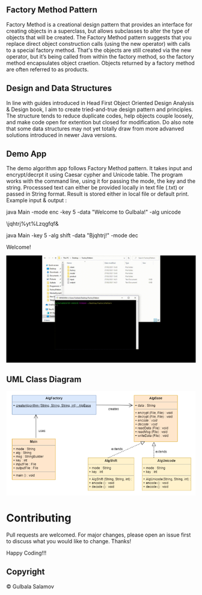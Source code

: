 ## Factory Method Pattern
Factory Method is a creational design pattern that provides an interface for creating objects in a superclass, but allows subclasses to alter the type of objects that will be created. The Factory Method pattern suggests that you replace direct object construction calls (using the new operator) with calls to a special factory method. That's the objects are still created via the new operator, but it’s being called from within the factory method, so the factory method encapsulates object craetion. Objects returned by a factory method are often referred to as products.


## Design and Data Structures
In line with guides introduced in Head First Object Oriented Design Analysis & Design book, I aim to create tried-and-true design pattern and principles.
The structure tends to reduce duplicate codes, help objects couple loosely, and make code open for extention but closed for modification.
Do also note that some data structures may not yet totally draw from more advanved solutions introduced in newer Java versions.

## Demo App
The demo algorithm app follows Factory Method pattern. It takes input and encrypt/decrpt it using Caesar cypher and Unicode table. The program works with the command line, using it for passing the mode, the key and the string. Processsed text can either be provided locally in text file (.txt) or passed in String format. Result is stored either in local file or default print. Example input & output : 

java Main -mode enc -key 5 -data "Welcome to Gulbala!" -alg unicode 

\jqhtrj%yt%Lzqgfqf&

java Main -key 5 -alg shift -data "Bjqhtrj!" -mode dec 

Welcome!


<img src="https://github.com/gulbalasalamov/factory-method-pattern/blob/main/FactoryPatternDemoGIF.gif" alt="Algorithm App gif" title="Inventory Management App gif" width="900"/>


## UML Class Diagram

![Intro Page](https://github.com/gulbalasalamov/factory-method-pattern/blob/main/FactoryPatternUMLClassDiagram.png)

# Contributing
Pull requests are welcomed. For major changes, please open an issue first to discuss what you would like to change. Thanks!

Happy Coding!!!

## Copyright
© Gulbala Salamov
